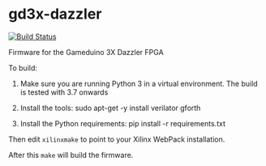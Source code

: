 # gd3x-dazzler

[![Build Status](https://travis-ci.org/jamesbowman/gd3x-dazzler.svg?branch=master)](https://travis-ci.org/jamesbowman/gd3x-dazzler)

Firmware for the Gameduino 3X Dazzler FPGA

To build:

1. Make sure you are running Python 3 in a virtual environment. The build is tested with 3.7 onwards

2. Install the tools:
   sudo apt-get -y install verilator gforth

3. Install the Python requirements:
   pip install -r requirements.txt

Then edit `xilinxmake` to point to your Xilinx WebPack installation.

After this `make` will build the firmware.


